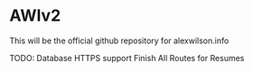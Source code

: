 # AWIv2
This will be the official github repository for alexwilson.info


TODO:
Database
HTTPS support
Finish All Routes for Resumes
